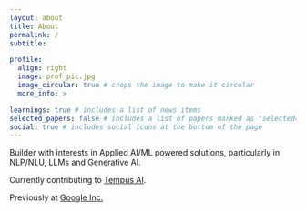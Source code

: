 ```yaml
---
layout: about
title: About
permalink: /
subtitle: 

profile:
  align: right
  image: prof_pic.jpg
  image_circular: true # crops the image to make it circular
  more_info: >

learnings: true # includes a list of news items
selected_papers: false # includes a list of papers marked as "selected={true}"
social: true # includes social icons at the bottom of the page
---
```


Builder with interests in Applied AI/ML powered solutions, particularly in NLP/NLU, LLMs and Generative AI.

Currently contributing to <a href='https://www.tempus.com'>Tempus AI</a>.

Previously at <a href='https://www.google.com'>Google Inc.</a> 
